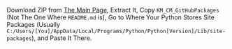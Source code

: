 Download ZIP from [The Main Page](https://github.com/0KMCM0/Python-KM_CM_GitHubPackages), Extract It, Copy ``KM_CM_GitHubPackages`` (Not The One Where ``README.md`` is), Go to Where Your Python Stores Site Packages (Usually ``C:/Users/[You]/AppData/Local/Programs/Python/Python[Version]/Lib/site-packages``), and Paste It There.
